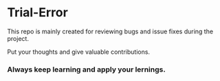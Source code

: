 # Trial-Error

This repo is mainly created for reviewing bugs and issue fixes during the project.

Put your thoughts and give valuable contributions.

### Always keep learning and apply your lernings.
